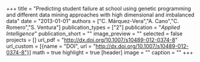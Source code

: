 +++
title = "Predicting student failure at school using genetic programming and different data mining approaches with high dimensional and imbalanced data"
date = "2013-01-01"
authors = ["C. Márquez-Vera","A. Cano","C. Romero","S. Ventura"]
publication_types = ["2"]
publication = "_Applied Intelligence_"
publication_short = ""
image_preview = ""
selected = false
projects = []
url_pdf = "http://dx.doi.org/10.1007/s10489-012-0374-8"
url_custom = [{name = "DOI", url = "http://dx.doi.org/10.1007/s10489-012-0374-8"}]
math = true
highlight = true
[header]
image = ""
caption = ""
+++

